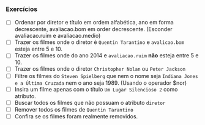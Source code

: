 ### Exercícios

- [ ] Ordenar por diretor e título em ordem alfabética, ano em forma decrescente, avaliacao.bom em order decrescente. (Esconder avaliacao.ruim e avaliacao.medio)
- [ ] Trazer os filmes onde o diretor é `Quentin Tarantino` e `avalicao.bom` esteja entre 5 e 10.
- [ ] Trazer os filmes onde do ano 2014 e `avaliacao.ruim` **não** esteja entre 5 e 10.
- [ ] Trazer os filmes onde o diretor `Christopher Nolan` ou `Peter Jackson`
- [ ] Filtre os filmes do `Steven Spielberg` que nem o nome seja `Indiana Jones e a Última Cruzada` nem o ano seja 1989. (Usando o operador $nor)
- [ ] Insira um filme apenas com o título `Um Lugar Silencioso 2` como atributo.
- [ ] Buscar todos os filmes que não possuam o atributo `diretor`
- [ ] Remover todos os filmes de `Quentin Tarantino`
- [ ] Confira se os filmes foram realmente removidos.
